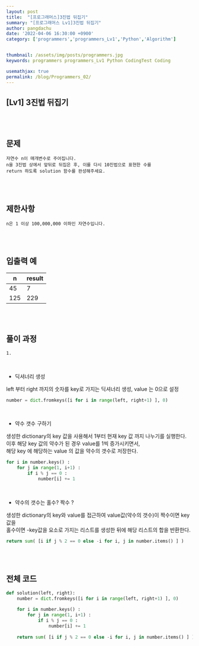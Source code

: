 ```yaml
---
layout: post
title:  "[프로그래머스]3진법 뒤집기"
summary: "[프로그래머스 Lv1]3진법 뒤집기"
author: pangdachu
date: '2022-04-06 16:30:00 +0900'
category: ['programmers','programmers_Lv1','Python','Algorithm']


thumbnail: /assets/img/posts/programmers.jpg
keywords: programmers programmers_Lv1 Python CodingTest Coding

usemathjax: true
permalink: /blog/Programmers_02/
---
```


## [Lv1] 3진법 뒤집기
<br>
<br>


문제
---------
```
자연수 n이 매개변수로 주어집니다.     
n을 3진법 상에서 앞뒤로 뒤집은 후, 이를 다시 10진법으로 표현한 수를    
return 하도록 solution 함수를 완성해주세요.
```
<br>
<br>

제한사항
---------
```
n은 1 이상 100,000,000 이하인 자연수입니다.  
```
<br>
<br>

입출력 예
---------
|n|result|
|---|---|
|45|7|
|125|229|
<br>
<br>

풀이 과정
---------
```
1.   
```
<br>

* 딕셔너리 생성

left 부터 right 까지의 숫자를 key로 가지는 딕셔너리 생성, value 는 0으로 설정 

```python
number = dict.fromkeys([i for i in range(left, right+1) ], 0)
```
<br>

* 약수 갯수 구하기

생성한 dictionary의 key 값을 사용해서 1부터 현재 key 값 까지 나누기를 실행한다.     
이후 해당 key 값의 약수가 된 경우 value를 1씩 증가시키면서,     
해당 key 에 해당하는 value 의 값을 약수의 갯수로 저장한다.      

```python
for i in number.keys() :
    for j in range(1, i+1) :
        if i % j == 0 :
            number[i] += 1
```
<br>

* 약수의 갯수는 홀수? 짝수 ?

생성한 dictionary의 key와 value를 접근하여 value값(약수의 갯수)이 짝수이면 key값을      
홀수이면 -key값을 요소로 가지는 리스트를 생성한 뒤에 해당 리스트의 합을 반환한다. 

```python
return sum( [i if j % 2 == 0 else -i for i, j in number.items() ] )
```
<br>
<br>

전체 코드
---------
```python
def solution(left, right):
    number = dict.fromkeys([i for i in range(left, right+1) ], 0)
    
    for i in number.keys() :
        for j in range(1, i+1) :
            if i % j == 0 :
                number[i] += 1
    
    return sum( [i if j % 2 == 0 else -i for i, j in number.items() ] )
```

